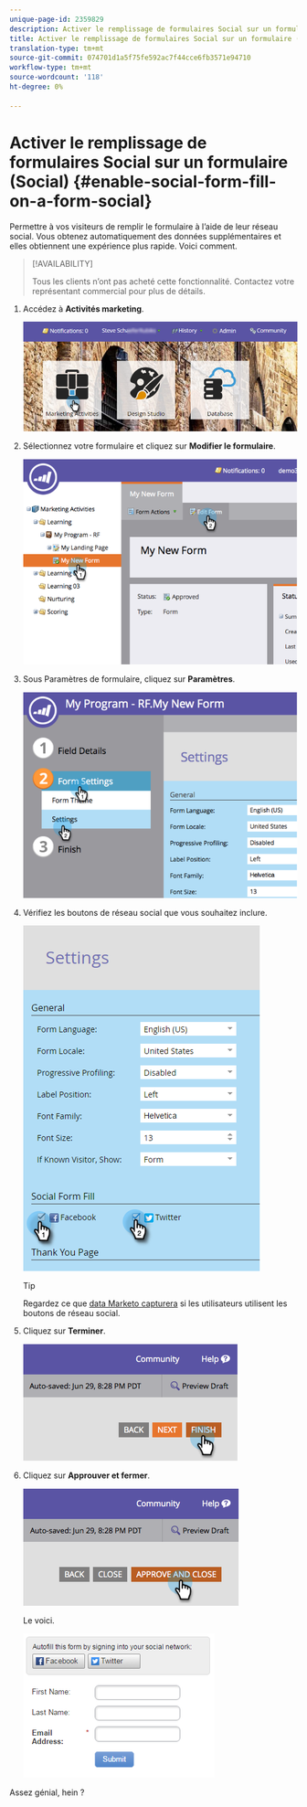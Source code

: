 ```yaml
---
unique-page-id: 2359829
description: Activer le remplissage de formulaires Social sur un formulaire (Social) - Documents marketing - Documentation du produit
title: Activer le remplissage de formulaires Social sur un formulaire (Social)
translation-type: tm+mt
source-git-commit: 074701d1a5f75fe592ac7f44cce6fb3571e94710
workflow-type: tm+mt
source-wordcount: '118'
ht-degree: 0%

---
```



# Activer le remplissage de formulaires Social sur un formulaire (Social) {#enable-social-form-fill-on-a-form-social}

Permettre à vos visiteurs de remplir le formulaire à l’aide de leur réseau social. Vous obtenez automatiquement des données supplémentaires et elles obtiennent une expérience plus rapide. Voici comment.

>[!AVAILABILITY]
>
>Tous les clients n’ont pas acheté cette fonctionnalité. Contactez votre représentant commercial pour plus de détails.

1. Accédez à **Activités marketing**.

   ![](assets/login-marketing-activities-3.png)

1. Sélectionnez votre formulaire et cliquez sur **Modifier le formulaire**.

   ![](assets/image2014-9-15-16-3a35-3a54.png)

1. Sous Paramètres de formulaire, cliquez sur **Paramètres**.

   ![](assets/image2014-9-15-16-3a36-3a4.png)

1. Vérifiez les boutons de réseau social que vous souhaitez inclure.

   ![](assets/image2016-4-28-16-3a38-3a58.png)

   >[!TIP]
   >
   >Regardez ce que [data Marketo capturera](/help/marketo/product-docs/demand-generation/social/social-functions/manage-social-profile-data.md) si les utilisateurs utilisent les boutons de réseau social.

1. Cliquez sur **Terminer**.

   ![](assets/image2014-9-15-16-3a36-3a26.png)

1. Cliquez sur **Approuver et fermer**.

   ![](assets/image2014-9-15-16-3a36-3a33.png)

   Le voici.

   ![](assets/image2016-4-28-16-3a45-3a58.png)

Assez génial, hein ?
